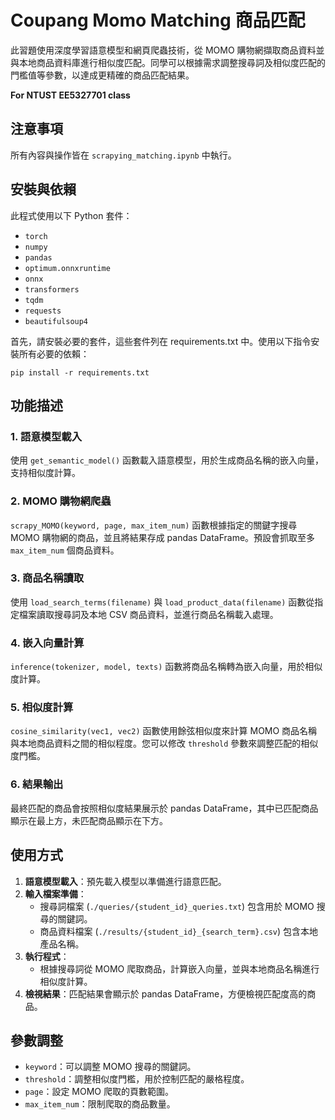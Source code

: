 # Coupang Momo Matching 商品匹配
此習題使用深度學習語意模型和網頁爬蟲技術，從 MOMO 購物網擷取商品資料並與本地商品資料庫進行相似度匹配。同學可以根據需求調整搜尋詞及相似度匹配的門檻值等參數，以達成更精確的商品匹配結果。

**For NTUST EE5327701 class**

## 注意事項
所有內容與操作皆在 `scrapying_matching.ipynb` 中執行。

## 安裝與依賴
此程式使用以下 Python 套件：
- `torch`
- `numpy`
- `pandas`
- `optimum.onnxruntime`
- `onnx`
- `transformers`
- `tqdm`
- `requests`
- `beautifulsoup4`

首先，請安裝必要的套件，這些套件列在 requirements.txt 中。使用以下指令安裝所有必要的依賴：

```
pip install -r requirements.txt
```

## 功能描述

### 1. 語意模型載入

使用 `get_semantic_model()` 函數載入語意模型，用於生成商品名稱的嵌入向量，支持相似度計算。

### 2. MOMO 購物網爬蟲

`scrapy_MOMO(keyword, page, max_item_num)` 函數根據指定的關鍵字搜尋 MOMO 購物網的商品，並且將結果存成 pandas DataFrame。預設會抓取至多 `max_item_num` 個商品資料。

### 3. 商品名稱讀取

使用 `load_search_terms(filename)` 與 `load_product_data(filename)` 函數從指定檔案讀取搜尋詞及本地 CSV 商品資料，並進行商品名稱載入處理。

### 4. 嵌入向量計算

`inference(tokenizer, model, texts)` 函數將商品名稱轉為嵌入向量，用於相似度計算。

### 5. 相似度計算

`cosine_similarity(vec1, vec2)` 函數使用餘弦相似度來計算 MOMO 商品名稱與本地商品資料之間的相似程度。您可以修改 `threshold` 參數來調整匹配的相似度門檻。

### 6. 結果輸出

最終匹配的商品會按照相似度結果展示於 pandas DataFrame，其中已匹配商品顯示在最上方，未匹配商品顯示在下方。

## 使用方式

1. **語意模型載入**：預先載入模型以準備進行語意匹配。
2. **輸入檔案準備**：
   - 搜尋詞檔案 (`./queries/{student_id}_queries.txt`) 包含用於 MOMO 搜尋的關鍵詞。
   - 商品資料檔案 (`./results/{student_id}_{search_term}.csv`) 包含本地產品名稱。
3. **執行程式**：
   - 根據搜尋詞從 MOMO 爬取商品，計算嵌入向量，並與本地商品名稱進行相似度計算。
4. **檢視結果**：匹配結果會顯示於 pandas DataFrame，方便檢視匹配度高的商品。

## 參數調整

- `keyword`：可以調整 MOMO 搜尋的關鍵詞。
- `threshold`：調整相似度門檻，用於控制匹配的嚴格程度。
- `page`：設定 MOMO 爬取的頁數範圍。
- `max_item_num`：限制爬取的商品數量。

